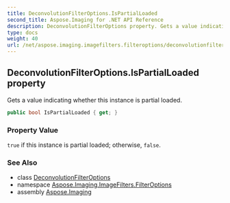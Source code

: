 ```yaml
---
title: DeconvolutionFilterOptions.IsPartialLoaded
second_title: Aspose.Imaging for .NET API Reference
description: DeconvolutionFilterOptions property. Gets a value indicating whether this instance is partial loaded
type: docs
weight: 40
url: /net/aspose.imaging.imagefilters.filteroptions/deconvolutionfilteroptions/ispartialloaded/
---
```

## DeconvolutionFilterOptions.IsPartialLoaded property

Gets a value indicating whether this instance is partial loaded.

```csharp
public bool IsPartialLoaded { get; }
```

### Property Value

`true` if this instance is partial loaded; otherwise, `false`.

### See Also

* class [DeconvolutionFilterOptions](../)
* namespace [Aspose.Imaging.ImageFilters.FilterOptions](../../deconvolutionfilteroptions/)
* assembly [Aspose.Imaging](../../../)


